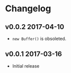 # Changelog

## v0.0.2 2017-04-10

  * `new Buffer()` is obsoleted.

## v0.0.1 2017-03-16

  * Initial release
